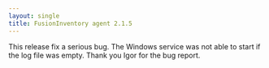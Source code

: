 ```yaml
---
layout: single
title: FusionInventory agent 2.1.5
---
```


This release fix a serious bug. The Windows service was not able to start if the log file was empty. Thank you Igor for the bug report.
